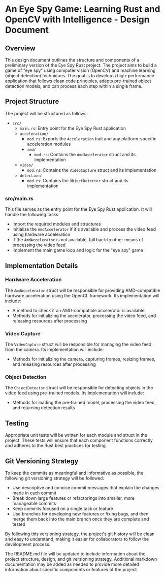 # An Eye Spy Game: Learning Rust and OpenCV with Intelligence - Design Document

## Overview

This design document outlines the structure and components of a preliminary version of the Eye Spy Rust project. The project aims to build a game of "eye spy" using computer vision (OpenCV) and machine learning (object detection) techniques. The goal is to develop a high-performance application that follows clean code principles, adapts pre-trained object detection models, and can process each step within a single frame.

## Project Structure

The project will be structured as follows:

- `src/`
  - `main.rs`: Entry point for the Eye Spy Rust application
  - `acceleration/`
    - `mod.rs`: Exports the `Acceleration` trait and any platform-specific acceleration modules
    - `amd/`
      - `mod.rs`: Contains the `AmdAccelerator` struct and its implementation
  - `video/`
    - `mod.rs`: Contains the `VideoCapture` struct and its implementation
  - `detection/`
    - `mod.rs`: Contains the `ObjectDetector` struct and its implementation

### src/main.rs

This file serves as the entry point for the Eye Spy Rust application. It will handle the following tasks:

- Import the required modules and structures
- Initialize the `AmdAccelerator` if it's available and process the video feed using hardware acceleration
- If the `AmdAccelerator` is not available, fall back to other means of processing the video feed
- Implement the main game loop and logic for the "eye spy" game

## Implementation Details

### Hardware Acceleration

The `AmdAccelerator` struct will be responsible for providing AMD-compatible hardware acceleration using the OpenCL framework. Its implementation will include:

- A method to check if an AMD-compatible accelerator is available
- Methods for initializing the accelerator, processing the video feed, and releasing resources after processing

### Video Capture

The `VideoCapture` struct will be responsible for managing the video feed from the camera. Its implementation will include:

- Methods for initializing the camera, capturing frames, resizing frames, and releasing resources after processing

### Object Detection

The `ObjectDetector` struct will be responsible for detecting objects in the video feed using pre-trained models. Its implementation will include:

- Methods for loading the pre-trained model, processing the video feed, and returning detection results

## Testing

Appropriate unit tests will be written for each module and struct in the project. These tests will ensure that each component functions correctly and adheres to the Rust best practices for testing.

## Git Versioning Strategy

To keep the commits as meaningful and informative as possible, the following git versioning strategy will be followed:

- Use descriptive and concise commit messages that explain the changes made in each commit
- Break down large features or refactorings into smaller, more manageable commits
- Keep commits focused on a single task or feature
- Use branches for developing new features or fixing bugs, and then merge them back into the main branch once they are complete and tested

By following this versioning strategy, the project's git history will be clean and easy to understand, making it easier for collaborators to follow the development process.

The README.md file will be updated to include information about the project structure, design, and git versioning strategy. Additional markdown documentation may be added as needed to provide more detailed information about specific components or features of the project.
